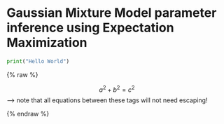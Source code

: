# Gaussian Mixture Model parameter inference using Expectation Maximization

```python
print("Hello World")
```
 {% raw %} 
 	
$$a^2 + b^2 = c^2$$--> note that all equations between these tags will not need escaping!	

 {% endraw %} 
